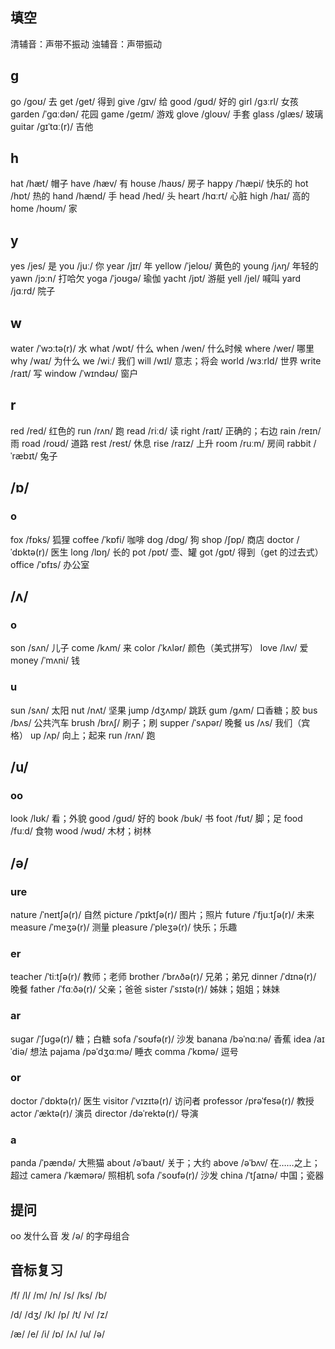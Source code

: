 ## 填空

清辅音：声带不振动
浊辅音：声带振动

## g

go /ɡoʊ/ 去
get /ɡet/ 得到
give /ɡɪv/ 给
good /ɡʊd/ 好的
girl /ɡɜːrl/ 女孩
garden /ˈɡɑːdən/ 花园
game /ɡeɪm/ 游戏
glove /ɡloʊv/ 手套
glass /ɡlæs/ 玻璃
guitar /ɡɪˈtɑː(r)/ 吉他

## h

hat /hæt/ 帽子
have /hæv/ 有
house /haʊs/ 房子
happy /ˈhæpi/ 快乐的
hot /hɒt/ 热的
hand /hænd/ 手
head /hed/ 头
heart /hɑːrt/ 心脏
high /haɪ/ 高的
home /hoʊm/ 家

## y

yes /jes/ 是
you /juː/ 你
year /jɪr/ 年
yellow /ˈjeloʊ/ 黄色的
young /jʌŋ/ 年轻的
yawn /jɔːn/ 打哈欠
yoga /ˈjoʊɡə/ 瑜伽
yacht /jɒt/ 游艇
yell /jel/ 喊叫
yard /jɑːrd/ 院子

## w

water /ˈwɔːtə(r)/ 水
what /wɒt/ 什么
when /wen/ 什么时候
where /wer/ 哪里
why /waɪ/ 为什么
we /wiː/ 我们
will /wɪl/ 意志；将会
world /wɜːrld/ 世界
write /raɪt/ 写
window /ˈwɪndəʊ/ 窗户

## r

red /red/ 红色的
run /rʌn/ 跑
read /riːd/ 读
right /raɪt/ 正确的；右边
rain /reɪn/ 雨
road /roʊd/ 道路
rest /rest/ 休息
rise /raɪz/ 上升
room /ruːm/ 房间
rabbit /ˈræbɪt/ 兔子

## /ɒ/

### o

fox /fɒks/ 狐狸
coffee /ˈkɒfi/ 咖啡
dog /dɒɡ/ 狗
shop /ʃɒp/ 商店
doctor /ˈdɒktə(r)/ 医生
long /lɒŋ/ 长的
pot /pɒt/ 壶、罐
got /ɡɒt/ 得到（get 的过去式）
office /ˈɒfɪs/ 办公室

## /ʌ/

### o

son /sʌn/ 儿子
come /kʌm/ 来
color /ˈkʌlər/ 颜色（美式拼写）
love /lʌv/ 爱
money /ˈmʌni/ 钱

### u

sun /sʌn/ 太阳
nut /nʌt/ 坚果
jump /dʒʌmp/ 跳跃
gum /ɡʌm/ 口香糖；胶
bus /bʌs/ 公共汽车
brush /brʌʃ/ 刷子；刷
supper /ˈsʌpər/ 晚餐
us /ʌs/ 我们（宾格）
up /ʌp/ 向上；起来
run /rʌn/ 跑

## /u/

### oo

look /lʊk/ 看；外貌
good /ɡʊd/ 好的
book /buk/ 书
foot /fʊt/ 脚；足
food /fuːd/ 食物
wood /wʊd/ 木材；树林

## /ə/

### ure

nature /ˈneɪtʃə(r)/ 自然
picture /ˈpɪktʃə(r)/ 图片；照片
future /ˈfjuːtʃə(r)/ 未来
measure /ˈmeʒə(r)/ 测量
pleasure /ˈpleʒə(r)/ 快乐；乐趣

### er

teacher /ˈtiːtʃə(r)/ 教师；老师
brother /ˈbrʌðə(r)/ 兄弟；弟兄
dinner /ˈdɪnə(r)/ 晚餐
father /ˈfɑːðə(r)/ 父亲；爸爸
sister /ˈsɪstə(r)/ 姊妹；姐姐；妹妹

### ar

sugar /ˈʃʊɡə(r)/ 糖；白糖
sofa /ˈsoʊfə(r)/ 沙发
banana /bəˈnɑːnə/ 香蕉
idea /aɪˈdiə/ 想法
pajama /pəˈdʒɑːmə/ 睡衣
comma /ˈkɒmə/ 逗号

### or

doctor /ˈdɒktə(r)/ 医生
visitor /ˈvɪzɪtə(r)/ 访问者
professor /prəˈfesə(r)/ 教授
actor /ˈæktə(r)/ 演员
director /dəˈrektə(r)/ 导演

### a

panda /ˈpændə/ 大熊猫
about /əˈbaʊt/ 关于；大约
above /əˈbʌv/ 在……之上；超过
camera /ˈkæmərə/ 照相机
sofa /ˈsoʊfə(r)/ 沙发
china /ˈtʃaɪnə/ 中国；瓷器

## 提问

oo 发什么音
发 /ə/ 的字母组合

## 音标复习

/f/
/l/
/m/
/n/
/s/
/ks/
/b/

/d/
/dʒ/
/k/
/p/
/t/
/v/
/z/

/æ/
/e/
/i/
/ɒ/
/ʌ/
/u/
/ə/
